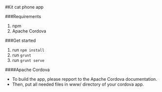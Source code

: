 #Kit cat phone app

###Requirements

1. npm
2. Apache Cordova

###Get started

1. run `npm install`
2. run `grunt`
3. run `grunt serve`

####Apache Cordova

* To build the app, please repport to the Apache Cordova documentation. 
* Then, put all needed files in www/ directory of your cordova app.